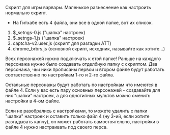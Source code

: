 Скрипт для игры варвары. Маленькое разъеснение как настроить нормально скрипт.

- На Гитхабе есть 4 файла, они все в одной папке, вот их список.

1. $_setngs-0.js        ("шапка" настроек)
2. $_setngs-1.js        ("шапка" настроек)
3. captcha-v2.user.js   (скрипт для разгадки АТТ)
4. chrome_brbrs.js      (основной скрипт, исходник, называйте как хотите...)

Всех персонажей нужно подключать к етой папке! Раньше на каждого персонажа нужно было создавать отделбную папку с скриптом.
Два персонажа, чьи ники прописаны первои и втором файле будут работать соответственно по настройкам 1-го и 2-го файла.

Остальные персонажы будут работать по настройкам что имеются в файле 4. Если у вас есть пару основных персонажей - создавайте для них "шапки" настроек, а для однотипных мультов можно сменить настройки в 4-ом файле.


Если не разобрались с настройками, то можете удалить с папки "шапки" настроек и оставить только файл 4 (ну 3-ий, если хотите разгадывать капчу), он может работать самостоятельно, настройки в файле 4 нужно настраивать под своего перса.

